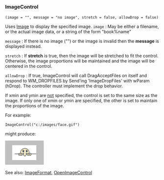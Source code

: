 ### ImageControl

``` suneido
(image = "", message = "no image", stretch = false, allowDrop = false)
```

Uses [Image](<../../Language/Reference/Image.md>) to display the specified image.
`image`
: May be either a filename, or the actual image data, or a string of the form "book%name"

`message`
: If there is no image ("") or the image is invalid then the **message** is displayed instead.

`stretch`
: If **stretch** is true, then the image will be stretched to fit the control. Otherwise, the image proportions will be maintained and the image will be centered in the control.

`allowDrop`
: If true, ImageControl will call DragAcceptFiles on itself and respond to WM_DROPFILES by Send'ing 'ImageDropFiles' with wParam (hDrop). The controller must implement the drop behavior.

If xmin and ymin are <u>not</u> specified, the control is set to the same size as the image. If only one of xmin or ymin are specified, the other is set to maintain the proportions of the image.

For example:

``` suneido
ImageControl("c:/images/face.gif")
```

might produce:

![](<../../res/Image.gif>)

See also: 
[ImageFormat](<../../Reports/Reference/ImageFormat.md>),
[OpenImageControl](<OpenImageControl.md>)